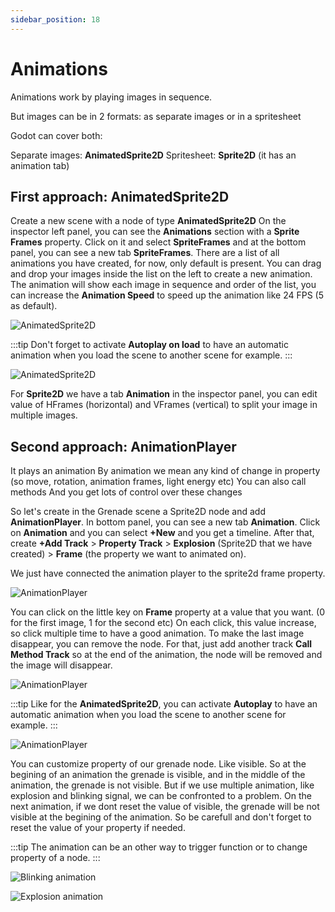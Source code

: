```yaml
---
sidebar_position: 18
---
```


# Animations

Animations work by playing images in sequence.

But images can be in 2 formats:
as separate images or in a spritesheet

Godot can cover both:

Separate images: **AnimatedSprite2D**
Spritesheet: **Sprite2D** (it has an animation tab)

## First approach: AnimatedSprite2D

Create a new scene with a node of type **AnimatedSprite2D**
On the inspector left panel, you can see the **Animations** section with a **Sprite Frames** property.
Click on it and select **SpriteFrames** and at the bottom panel, you can see a new tab **SpriteFrames**.
There are a list of all animations you have created, for now, only default is present.
You can drag and drop your images inside the list on the left to create a new animation.
The animation will show each image in sequence and order of the list, you can increase the **Animation Speed** to speed up the animation like 24 FPS (5 as default).

![AnimatedSprite2D](/img/animated-sprite2d.png)

:::tip
Don't forget to activate **Autoplay on load** to have an automatic animation when you load the scene to another scene for example.
:::

![AnimatedSprite2D](/img/animated-sprite2d-autoplay.gif)

For **Sprite2D** we have a tab **Animation** in the inspector panel, you can edit value of HFrames (horizontal) and VFrames (vertical) to split your image in multiple images.

## Second approach: AnimationPlayer

It plays an animation
By animation we mean any kind of change in property (so move, rotation, animation frames, light energy etc)
You can also call methods
And you get lots of control over these changes

So let's create in the Grenade scene a Sprite2D node and add **AnimationPlayer**.
In bottom panel, you can see a new tab **Animation**.
Click on **Animation** and you can select **+New** and you get a timeline.
After that, create **+Add Track** > **Property Track** > **Explosion** (Sprite2D that we have created) > **Frame** (the property we want to animated on).

We just have connected the animation player to the sprite2d frame property.

![AnimationPlayer](/img/animation-player.png)

You can click on the little key on **Frame** property at a value that you want. (0 for the first image, 1 for the second etc)
On each click, this value increase, so click multiple time to have a good animation.
To make the last image disappear, you can remove the node. For that, just add another track **Call Method Track** so at the end of the animation, the node will be removed and the image will disappear.

![AnimationPlayer](/img/animation-player-call-method.png)

:::tip
Like for the **AnimatedSprite2D**, you can activate **Autoplay** to have an automatic animation when you load the scene to another scene for example.
:::

![AnimationPlayer](/img/explosion.gif)

You can customize property of our grenade node. Like visible.
So at the begining of an animation the grenade is visible, and in the middle of the animation, the grenade is not visible.
But if we use multiple animation, like explosion and blinking signal, we can be confronted to a problem.
On the next animation, if we dont reset the value of visible, the grenade will be not visible at the begining of the animation.
So be carefull and don't forget to reset the value of your property if needed.

:::tip
The animation can be an other way to trigger function or to change property of a node.
:::

![Blinking animation](/img/blinking-animation.png)

![Explosion animation](/img/explosion-animation.png)
